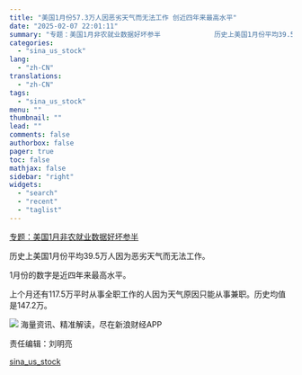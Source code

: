 ```yaml
---
title: "美国1月份57.3万人因恶劣天气而无法工作 创近四年来最高水平"
date: "2025-02-07 22:01:11"
summary: "专题：美国1月非农就业数据好坏参半          　　历史上美国1月份平均39.5万人因为..."
categories:
  - "sina_us_stock"
lang:
  - "zh-CN"
translations:
  - "zh-CN"
tags:
  - "sina_us_stock"
menu: ""
thumbnail: ""
lead: ""
comments: false
authorbox: false
pager: true
toc: false
mathjax: false
sidebar: "right"
widgets:
  - "search"
  - "recent"
  - "taglist"
---
```


[专题：美国1月非农就业数据好坏参半](https://finance.sina.com.cn/zt_d/fn202501)









历史上美国1月份平均39.5万人因为恶劣天气而无法工作。

1月份的数字是近四年来最高水平。

上个月还有117.5万平时从事全职工作的人因为天气原因只能从事兼职。历史均值是147.2万。









![](//n.sinaimg.cn/finance/cece9e13/20240627/655959900_20240627.png)
海量资讯、精准解读，尽在新浪财经APP



责任编辑：刘明亮

[sina_us_stock](https://finance.sina.com.cn/stock/usstock/c/2025-02-07/doc-ineispiv3062325.shtml)
